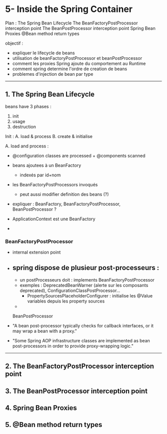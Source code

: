 # 5- Inside the Spring Container

Plan :
    The Spring Bean Lifecycle
    The BeanFactoryPostProcessor interception point
    The BeanPostProcessor interception point
    Spring Bean Proxies
    @Bean method return types

objectif :
- expliquer le lifecycle de beans
- utilisation de beanFactoryPostProcessor et beanPostProcessor
- comment les proxies Spring ajoute du comportement au Runtime
- comment spring determine l'ordre de creation de beans
- problemes d'injection de bean par type  


***

## 1. The Spring Bean Lifecycle

beans have 3 phases :
1. init
2. usage
3. destruction


Init :
    A. load & process
    B. create & initialise

A. load and process :
  - @configuration classes are processed + @components scanned
  - beans ajoutees à un BeanFactory
    - indexés par id+nom
  - les BeanFactoryPostProcessors invoqués
    - peut aussi modifier definition des beans (?)

- expliquer : BeanFactory, BeanFactoryPostProcessor, BeanPostProcessor ?
- ApplicationContext est une BeanFactory
- 
### BeanFactoryPostProcessor
- internal extension point
- spring dispose de plusieur post-processeurs :
  - 
  - un postProcesseurs doit : implements BeanFactoryPostProcessor
  - exemples : DeprecatedBeanWarner (alerte sur les composants deprecated), ConfigurationClassPostProcessor...
    - PropertySourcesPlaceholderConfigurer : initialise les @Value variables depuis les property sources 
  - 

    BeanPostProcessor 
- "A bean post-processor typically checks for callback interfaces, or it may wrap a bean with a proxy."
- "Some Spring AOP infrastructure classes are implemented as bean post-processors in order to provide proxy-wrapping logic."


***
## 2. The BeanFactoryPostProcessor interception point
## 3. The BeanPostProcessor interception point
## 4. Spring Bean Proxies
## 5. @Bean method return types
